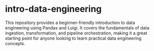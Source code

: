 # intro-data-engineering
This repository provides a beginner-friendly introduction to data engineering using Pandas and Luigi. It covers the fundamentals of data ingestion, transformation, and pipeline orchestration, making it a great starting point for anyone looking to learn practical data engineering concepts.
